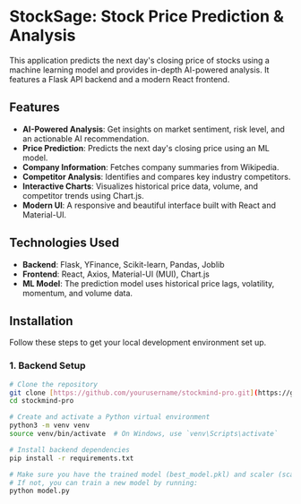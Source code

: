 # StockSage: Stock Price Prediction & Analysis

This application predicts the next day's closing price of stocks using a machine learning model and provides in-depth AI-powered analysis. It features a Flask API backend and a modern React frontend.

## Features

- **AI-Powered Analysis**: Get insights on market sentiment, risk level, and an actionable AI recommendation.
- **Price Prediction**: Predicts the next day's closing price using an ML model.
- **Company Information**: Fetches company summaries from Wikipedia.
- **Competitor Analysis**: Identifies and compares key industry competitors.
- **Interactive Charts**: Visualizes historical price data, volume, and competitor trends using Chart.js.
- **Modern UI**: A responsive and beautiful interface built with React and Material-UI.

## Technologies Used

- **Backend**: Flask, YFinance, Scikit-learn, Pandas, Joblib
- **Frontend**: React, Axios, Material-UI (MUI), Chart.js
- **ML Model**: The prediction model uses historical price lags, volatility, momentum, and volume data.

## Installation

Follow these steps to get your local development environment set up.

### 1. Backend Setup

```bash
# Clone the repository
git clone [https://github.com/yourusername/stockmind-pro.git](https://github.com/yourusername/stockmind-pro.git)
cd stockmind-pro

# Create and activate a Python virtual environment
python3 -m venv venv
source venv/bin/activate  # On Windows, use `venv\Scripts\activate`

# Install backend dependencies
pip install -r requirements.txt

# Make sure you have the trained model (best_model.pkl) and scaler (scaler.pkl).
# If not, you can train a new model by running:
python model.py

